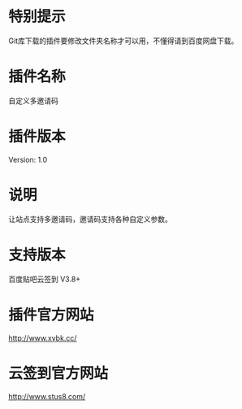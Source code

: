 # 特别提示
Git库下载的插件要修改文件夹名称才可以用，不懂得请到百度网盘下载。
# 插件名称
自定义多邀请码
# 插件版本
Version: 1.0
# 说明
让站点支持多邀请码，邀请码支持各种自定义参数。
# 支持版本
百度贴吧云签到 V3.8+
# 插件官方网站
http://www.xybk.cc/
# 云签到官方网站
http://www.stus8.com/
